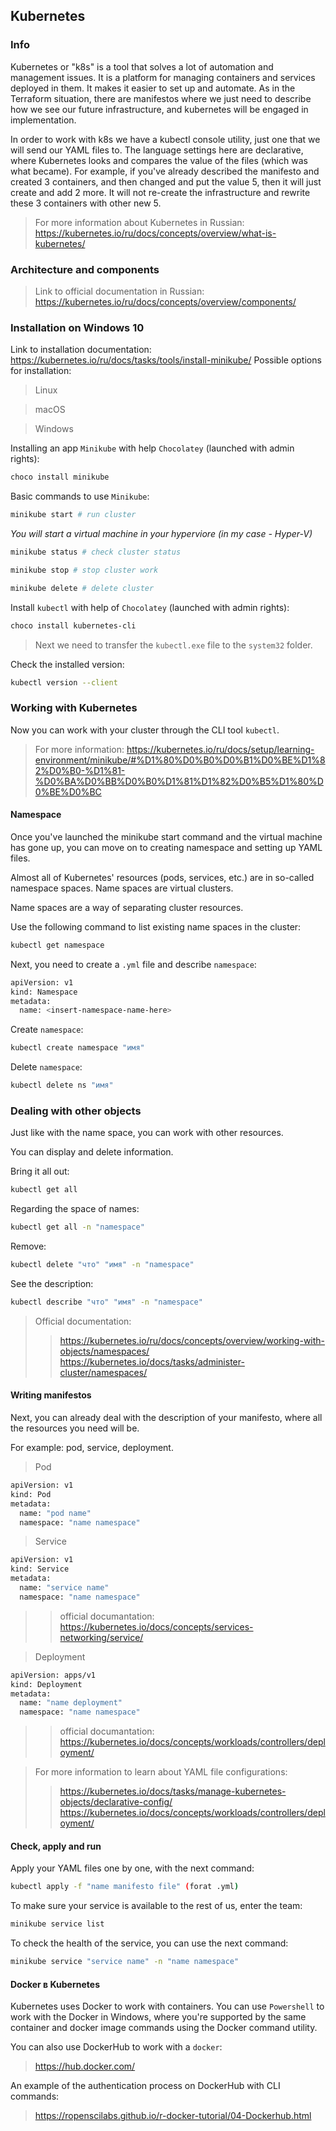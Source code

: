 ## Kubernetes

### Info

Kubernetes or "k8s" is a tool that solves a lot of automation and management issues. It is a platform for managing containers and services deployed in them. It makes it easier to set up and automate. As in the Terraform situation, there are manifestos where we just need to describe how we see our future infrastructure, and kubernetes will be engaged in implementation.

In order to work with k8s we have a kubectl console utility, just one that we will send our YAML files to. 
The language settings here are declarative, where Kubernetes looks and compares the value of the files (which was what became). For example, if you've already described the manifesto and created 3 containers, and then changed and put the value 5, then it will just create and add 2 more. It will not re-create the infrastructure and rewrite these 3 containers with other new 5.


> For more information about Kubernetes in Russian: https://kubernetes.io/ru/docs/concepts/overview/what-is-kubernetes/

### Architecture and components
> Link to official documentation in Russian: https://kubernetes.io/ru/docs/concepts/overview/components/

### Installation on Windows 10
Link to installation documentation: https://kubernetes.io/ru/docs/tasks/tools/install-minikube/ Possible options for installation:
> Linux

> macOS

> Windows

Installing an app `Minikube` with help  `Chocolatey` (launched with admin rights):
```bash
choco install minikube
```

Basic commands to use `Minikube`:
```bash
minikube start # run cluster
```

*You will start a virtual machine in your hyperviore (in my case - Hyper-V)*

```bash
minikube status # check cluster status
```

```bash
minikube stop # stop cluster work
```

```bash
minikube delete # delete cluster
```

Install `kubectl` with help of `Chocolatey` (launched with admin rights):
```bash
choco install kubernetes-cli
```

> Next we need to transfer the `kubectl.exe` file to the `system32` folder.


Check the installed version:
```bash
kubectl version --client
```

### Working with Kubernetes
Now you can work with your cluster through the CLI tool `kubectl`.

> For more information: https://kubernetes.io/ru/docs/setup/learning-environment/minikube/#%D1%80%D0%B0%D0%B1%D0%BE%D1%82%D0%B0-%D1%81-%D0%BA%D0%BB%D0%B0%D1%81%D1%82%D0%B5%D1%80%D0%BE%D0%BC

#### Namespace
Once you've launched the minikube start command and the virtual machine has gone up, you can move on to creating namespace and setting up YAML files. 

Almost all of Kubernetes' resources (pods, services, etc.) are in so-called namespace spaces. Name spaces are virtual clusters. 

Name spaces are a way of separating cluster resources.

Use the following command to list existing name spaces in the cluster:


```bash
kubectl get namespace
```

Next, you need to create a `.yml` file and describe `namespace`:
```bash
apiVersion: v1
kind: Namespace
metadata:
  name: <insert-namespace-name-here>
```

Create `namespace`:

```bash
kubectl create namespace "имя"
```

Delete `namespace`:

```bash
kubectl delete ns "имя"
```

### Dealing with other objects

Just like with the name space, you can work with other resources.

You can display and delete information.

Bring it all out:


```bash
kubectl get all
```

Regarding the space of names:

```bash
kubectl get all -n "namespace"
```

Remove:

```bash
kubectl delete "что" "имя" -n "namespace"
```

See the description:

```bash
kubectl describe "что" "имя" -n "namespace"
```

> Official documentation: 
>> https://kubernetes.io/ru/docs/concepts/overview/working-with-objects/namespaces/
>> https://kubernetes.io/docs/tasks/administer-cluster/namespaces/

#### Writing manifestos

Next, you can already deal with the description of your manifesto, where all the resources you need will be.

For example: pod, service, deployment.


> Pod

```bash
apiVersion: v1
kind: Pod
metadata:
  name: "pod name"
  namespace: "name namespace"
```

> Service

```bash
apiVersion: v1
kind: Service
metadata:
  name: "service name"
  namespace: "name namespace"
```

>> official documantation: https://kubernetes.io/docs/concepts/services-networking/service/

> Deployment

```bash
apiVersion: apps/v1
kind: Deployment
metadata:
  name: "name deployment"
  namespace: "name namespace"
```

>> official documantation: https://kubernetes.io/docs/concepts/workloads/controllers/deployment/

> For more information to learn about YAML file configurations:
>> https://kubernetes.io/docs/tasks/manage-kubernetes-objects/declarative-config/
>> https://kubernetes.io/docs/concepts/workloads/controllers/deployment/

#### Check, apply and run

Apply your YAML files one by one, with the next command:

```bash
kubectl apply -f "name manifesto file" (forat .yml)
```

To make sure your service is available to the rest of us, enter the team:

```bash
minikube service list
```

To check the health of the service, you can use the next command:

```bash
minikube service "service name" -n "name namespace"
```

#### Docker в Kubernetes
Kubernetes uses Docker to work with containers. You can use `Powershell` to work with the Docker in Windows, where you're supported by the same container and docker image commands using the Docker command utility. 

You can also use DockerHub to work with a `docker`:

> https://hub.docker.com/

An example of the authentication process on DockerHub with CLI commands:

> https://ropenscilabs.github.io/r-docker-tutorial/04-Dockerhub.html
